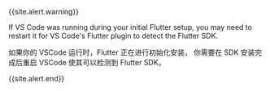 {{site.alert.warning}}

  If VS Code was running during your initial Flutter setup, 
  you may need to restart it for VS Code's Flutter plugin to detect the Flutter SDK.

  如果你的 VSCode 运行时，Flutter 正在进行初始化安装，
  你需要在 SDK 安装完成后重启 VSCode 使其可以检测到 Flutter SDK。

{{site.alert.end}}
